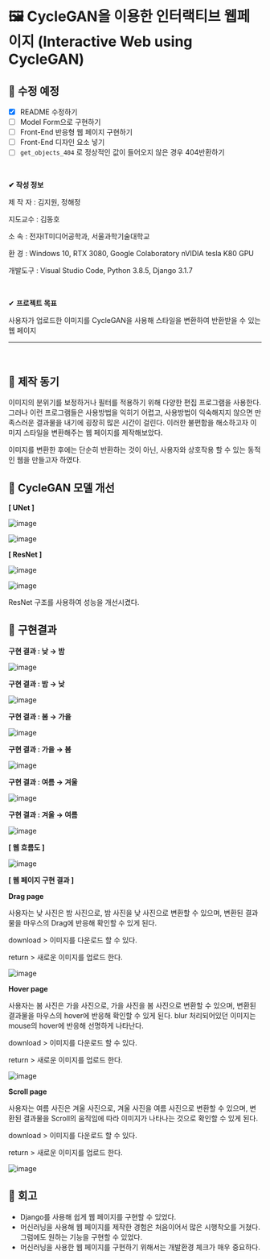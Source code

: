 # 🖼 CycleGAN을 이용한 인터랙티브 웹페이지 (**Interactive Web using CycleGAN**)

## 🚧 수정 예정

- [x] README 수정하기
- [ ] Model Form으로 구현하기
- [ ] Front-End 반응형 웹 페이지 구현하기
- [ ] Front-End 디자인 요소 넣기
- [ ] `get_objects_404` 로 정상적인 값이 들어오지 않은 경우 404반환하기

<br>

__✔ 작성 정보__

제  작  자 : 김지원, 정해정

지도교수 : 김동호

소        속 : 전자IT미디어공학과, 서울과학기술대학교 

환        경 : Windows 10, RTX 3080, Google Colaboratory nVIDIA tesla K80 GPU

개발도구 : Visual Studio Code, Python 3.8.5, Django 3.1.7

<br/>

✔ **프로젝트 목표**

사용자가 업로드한 이미지를 CycleGAN을 사용해 스타일을 변환하여 반환받을 수 있는 웹 페이지

---

<br/>

## 🔹 제작 동기

이미지의 분위기를 보정하거나 필터를 적용하기 위해 다양한 편집 프로그램을 사용한다. 그러나 이런 프로그램들은 사용방법을 익히기 어렵고, 사용방법이 익숙해지지 않으면 만족스러운 결과물을 내기에 굉장히 많은 시간이 걸린다. 이러한 불편함을 해소하고자 이미지 스타일을 변환해주는 웹 페이지를 제작해보았다.

이미지를 변환한 후에는 단순히 반환하는 것이 아닌, 사용자와 상호작용 할 수 있는 동적인 웹을 만들고자 하였다.



## 🔹 CycleGAN 모델 개선

**[ UNet ]**

![image](https://user-images.githubusercontent.com/109324634/195488032-f745331c-65de-49bb-b27d-a9ca4db373d3.png)

![image](https://user-images.githubusercontent.com/109324634/195488065-90db613e-9734-40a6-b72a-454f54517b28.png)



**[ ResNet ]**

![image](https://user-images.githubusercontent.com/109324634/195488172-fd946b90-2648-401c-abc9-d68805ffa49a.png)

![image](https://user-images.githubusercontent.com/109324634/195488199-75bf429b-8dab-4d6c-9487-6a1efc8896cc.png)

ResNet 구조를 사용하여 성능을 개선시켰다.



## 🔷 구현결과

**구현 결과 : 낮 → 밤**

![image](https://user-images.githubusercontent.com/109324634/195488501-49d841b6-6927-4bdc-99d9-28b441d6c217.png)

**구현 결과 : 밤 → 낮**

![image](https://user-images.githubusercontent.com/109324634/195488527-ceae60c3-0db8-454e-a8be-25aa7bdae9e7.png)

**구현 결과 : 봄 → 가을**

![image](https://user-images.githubusercontent.com/109324634/195488547-b60f8bad-4206-4e0b-8c1d-6a6b245dc58b.png)

**구현 결과 : 가을 → 봄**

![image](https://user-images.githubusercontent.com/109324634/195488591-04208838-5934-4c00-adfe-49fe96832dfc.png)

**구현 결과 : 여름 → 겨울**

![image](https://user-images.githubusercontent.com/109324634/195488614-59a1a65d-0235-472c-8192-1b0c1c537aed.png)

**구현 결과 : 겨울 → 여름**

![image](https://user-images.githubusercontent.com/109324634/195489805-38c625a2-00ba-41f2-9dab-e3a4214059f0.png)



**[ 웹 흐름도 ]**

![image](https://user-images.githubusercontent.com/109324634/195488964-309e68fa-38f6-41cd-9031-8d421ccead12.png)

**[ 웹 페이지 구현 결과 ]**

**Drag page**

사용자는 낮 사진은 밤 사진으로, 밤 사진을 낮 사진으로 변환할 수 있으며, 변환된 결과물을 마우스의 Drag에 반응해 확인할 수 있게 된다.

download > 이미지를 다운로드 할 수 있다.

return > 새로운 이미지를 업로드 한다.

![image](https://user-images.githubusercontent.com/109324634/195489100-792b2b29-8251-4d76-8baa-1fc94327d319.png)

**Hover page**

사용자는 봄 사진은 가을 사진으로, 가을 사진을 봄 사진으로 변환할 수 있으며, 변환된 결과물을 마우스의 hover에 반응해 확인할 수 있게 된다. blur 처리되어있던 이미지는 mouse의 hover에 반응해 선명하게 나타난다.

download > 이미지를 다운로드 할 수 있다.

return > 새로운 이미지를 업로드 한다.

![image](https://user-images.githubusercontent.com/109324634/195489123-6529ce24-b7e0-4710-8017-0804411ff690.png)

**Scroll page**

사용자는 여름 사진은 겨울 사진으로, 겨울 사진을 여름 사진으로 변환할 수 있으며, 변환된 결과물을 Scroll의 움직임에 따라 이미지가 나타나는 것으로 확인할 수 있게 된다.

download > 이미지를 다운로드 할 수 있다.

return > 새로운 이미지를 업로드 한다.

![image](https://user-images.githubusercontent.com/109324634/195489147-69978a9c-3ca3-46f0-9190-e695a2f24a4d.png)

## 🔷 회고

- Django를 사용해 쉽게 웹 페이지를 구현할 수 있었다.
- 머신러닝을 사용해 웹 페이지를 제작한 경험은 처음이어서 많은 시행착오를 거쳤다. 그럼에도 원하는 기능을 구현할 수 있었다.
- 머신러닝을 사용한 웹 페이지를 구현하기 위해서는 개발환경 체크가 매우 중요하다.













